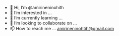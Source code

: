 - 👋 Hi, I’m @amirineninohith
- 👀 I’m interested in ...
- 🌱 I’m currently learning ... 
- 💞️ I’m looking to collaborate on ...
- 📫 How to reach me ... amirineninohtih@gmail.com

<!---
amirineninohith/amirineninohith is a ✨ special ✨ repository because its `README.md` (this file) appears on your GitHub profile.
You can click the Preview link to take a look at your changes.
--->
